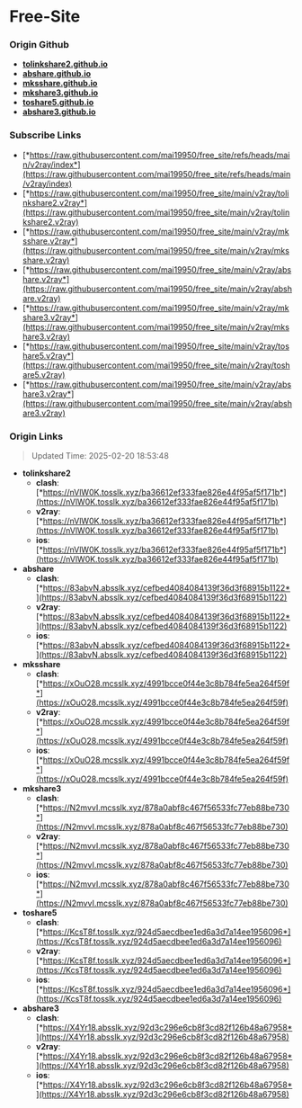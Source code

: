 # Free-Site

### Origin Github

- [**tolinkshare2.github.io**](https://github.com/tolinkshare2/tolinkshare2.github.io)
- [**abshare.github.io**](https://github.com/abshare/abshare.github.io)
- [**mksshare.github.io**](https://github.com/mksshare/mksshare.github.io)
- [**mkshare3.github.io**](https://github.com/mkshare3/mkshare3.github.io)
- [**toshare5.github.io**](https://github.com/toshare5/toshare5.github.io)
- [**abshare3.github.io**](https://github.com/abshare3/abshare3.github.io)

### Subscribe Links

- [*https://raw.githubusercontent.com/mai19950/free_site/refs/heads/main/v2ray/index*](https://raw.githubusercontent.com/mai19950/free_site/refs/heads/main/v2ray/index)
- [*https://raw.githubusercontent.com/mai19950/free_site/main/v2ray/tolinkshare2.v2ray*](https://raw.githubusercontent.com/mai19950/free_site/main/v2ray/tolinkshare2.v2ray)
- [*https://raw.githubusercontent.com/mai19950/free_site/main/v2ray/mksshare.v2ray*](https://raw.githubusercontent.com/mai19950/free_site/main/v2ray/mksshare.v2ray)
- [*https://raw.githubusercontent.com/mai19950/free_site/main/v2ray/abshare.v2ray*](https://raw.githubusercontent.com/mai19950/free_site/main/v2ray/abshare.v2ray)
- [*https://raw.githubusercontent.com/mai19950/free_site/main/v2ray/mkshare3.v2ray*](https://raw.githubusercontent.com/mai19950/free_site/main/v2ray/mkshare3.v2ray)
- [*https://raw.githubusercontent.com/mai19950/free_site/main/v2ray/toshare5.v2ray*](https://raw.githubusercontent.com/mai19950/free_site/main/v2ray/toshare5.v2ray)
- [*https://raw.githubusercontent.com/mai19950/free_site/main/v2ray/abshare3.v2ray*](https://raw.githubusercontent.com/mai19950/free_site/main/v2ray/abshare3.v2ray)

### Origin Links

> Updated Time: 2025-02-20 18:53:48

- **tolinkshare2**
  - **clash**: [*https://nVlW0K.tosslk.xyz/ba36612ef333fae826e44f95af5f171b*](https://nVlW0K.tosslk.xyz/ba36612ef333fae826e44f95af5f171b)
  - **v2ray**: [*https://nVlW0K.tosslk.xyz/ba36612ef333fae826e44f95af5f171b*](https://nVlW0K.tosslk.xyz/ba36612ef333fae826e44f95af5f171b)
  - **ios**: [*https://nVlW0K.tosslk.xyz/ba36612ef333fae826e44f95af5f171b*](https://nVlW0K.tosslk.xyz/ba36612ef333fae826e44f95af5f171b)
- **abshare**
  - **clash**: [*https://83abvN.absslk.xyz/cefbed4084084139f36d3f68915b1122*](https://83abvN.absslk.xyz/cefbed4084084139f36d3f68915b1122)
  - **v2ray**: [*https://83abvN.absslk.xyz/cefbed4084084139f36d3f68915b1122*](https://83abvN.absslk.xyz/cefbed4084084139f36d3f68915b1122)
  - **ios**: [*https://83abvN.absslk.xyz/cefbed4084084139f36d3f68915b1122*](https://83abvN.absslk.xyz/cefbed4084084139f36d3f68915b1122)
- **mksshare**
  - **clash**: [*https://xOuO28.mcsslk.xyz/4991bcce0f44e3c8b784fe5ea264f59f*](https://xOuO28.mcsslk.xyz/4991bcce0f44e3c8b784fe5ea264f59f)
  - **v2ray**: [*https://xOuO28.mcsslk.xyz/4991bcce0f44e3c8b784fe5ea264f59f*](https://xOuO28.mcsslk.xyz/4991bcce0f44e3c8b784fe5ea264f59f)
  - **ios**: [*https://xOuO28.mcsslk.xyz/4991bcce0f44e3c8b784fe5ea264f59f*](https://xOuO28.mcsslk.xyz/4991bcce0f44e3c8b784fe5ea264f59f)
- **mkshare3**
  - **clash**: [*https://N2mvvI.mcsslk.xyz/878a0abf8c467f56533fc77eb88be730*](https://N2mvvI.mcsslk.xyz/878a0abf8c467f56533fc77eb88be730)
  - **v2ray**: [*https://N2mvvI.mcsslk.xyz/878a0abf8c467f56533fc77eb88be730*](https://N2mvvI.mcsslk.xyz/878a0abf8c467f56533fc77eb88be730)
  - **ios**: [*https://N2mvvI.mcsslk.xyz/878a0abf8c467f56533fc77eb88be730*](https://N2mvvI.mcsslk.xyz/878a0abf8c467f56533fc77eb88be730)
- **toshare5**
  - **clash**: [*https://KcsT8f.tosslk.xyz/924d5aecdbee1ed6a3d7a14ee1956096*](https://KcsT8f.tosslk.xyz/924d5aecdbee1ed6a3d7a14ee1956096)
  - **v2ray**: [*https://KcsT8f.tosslk.xyz/924d5aecdbee1ed6a3d7a14ee1956096*](https://KcsT8f.tosslk.xyz/924d5aecdbee1ed6a3d7a14ee1956096)
  - **ios**: [*https://KcsT8f.tosslk.xyz/924d5aecdbee1ed6a3d7a14ee1956096*](https://KcsT8f.tosslk.xyz/924d5aecdbee1ed6a3d7a14ee1956096)
- **abshare3**
  - **clash**: [*https://X4Yr18.absslk.xyz/92d3c296e6cb8f3cd82f126b48a67958*](https://X4Yr18.absslk.xyz/92d3c296e6cb8f3cd82f126b48a67958)
  - **v2ray**: [*https://X4Yr18.absslk.xyz/92d3c296e6cb8f3cd82f126b48a67958*](https://X4Yr18.absslk.xyz/92d3c296e6cb8f3cd82f126b48a67958)
  - **ios**: [*https://X4Yr18.absslk.xyz/92d3c296e6cb8f3cd82f126b48a67958*](https://X4Yr18.absslk.xyz/92d3c296e6cb8f3cd82f126b48a67958)
